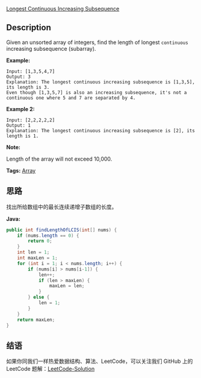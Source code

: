 [Longest Continuous Increasing Subsequence][title]

## Description
Given an unsorted array of integers, find the length of longest `continuous` increasing subsequence (subarray).

**Example:**

```
Input: [1,3,5,4,7]
Output: 3
Explanation: The longest continuous increasing subsequence is [1,3,5], its length is 3. 
Even though [1,3,5,7] is also an increasing subsequence, it's not a continuous one where 5 and 7 are separated by 4. 
```

**Example 2:**

```
Input: [2,2,2,2,2]
Output: 1
Explanation: The longest continuous increasing subsequence is [2], its length is 1. 
```

**Note:**

Length of the array will not exceed 10,000.

**Tags:** [Array](https://leetcode.com/tag/array/)

## 思路

找出所给数组中的最长连续递增子数组的长度。

**Java:**

```java
public int findLengthOfLCIS(int[] nums) {
    if (nums.length == 0) {
        return 0;
    }
    int len = 1;
    int maxLen = 1;
    for (int i = 1; i < nums.length; i++) {
        if (nums[i] > nums[i-1]) {
            len++;
            if (len > maxLen) {
                maxLen = len;
            }
        } else {
            len = 1;
        }
    }
    return maxLen;
}
```

## 结语

如果你同我们一样热爱数据结构、算法、LeetCode，可以关注我们 GitHub 上的 LeetCode 题解：[LeetCode-Solution][ls]

[title]: https://leetcode.com/problems/longest-continuous-increasing-subsequence/description/
[ls]: https://github.com/SDE603/LeetCode-Solution